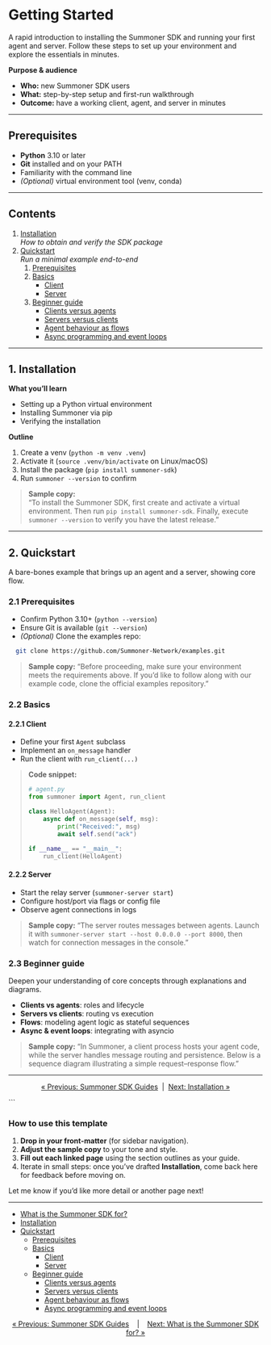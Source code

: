 # Getting Started

A rapid introduction to installing the Summoner SDK and running your first agent and server. Follow these steps to set up your environment and explore the essentials in minutes.

**Purpose & audience**  
- **Who:** new Summoner SDK users  
- **What:** step-by-step setup and first-run walkthrough  
- **Outcome:** have a working client, agent, and server in minutes

---

## Prerequisites

- **Python** 3.10 or later  
- **Git** installed and on your PATH  
- Familiarity with the command line  
- *(Optional)* virtual environment tool (venv, conda)

---

## Contents

1. [Installation](installation.md)  
   _How to obtain and verify the SDK package_  
2. [Quickstart](quickstart/index.md)  
   _Run a minimal example end-to-end_  
   1. [Prerequisites](quickstart/prerequesites.md)  
   2. [Basics](quickstart/basics.md)  
      - [Client](quickstart/basics_client.md)  
      - [Server](quickstart/basics_server.md)  
   3. [Beginner guide](quickstart/beginner.md)  
      - [Clients versus agents](quickstart/begin_client.md)  
      - [Servers versus clients](quickstart/begin_server.md)  
      - [Agent behaviour as flows](quickstart/begin_flow.md)  
      - [Async programming and event loops](quickstart/begin_async.md)

---

## 1. Installation

**What you’ll learn**  
- Setting up a Python virtual environment  
- Installing Summoner via pip  
- Verifying the installation  

**Outline**  
1. Create a venv (`python -m venv .venv`)  
2. Activate it (`source .venv/bin/activate` on Linux/macOS)  
3. Install the package (`pip install summoner-sdk`)  
4. Run `summoner --version` to confirm  

> **Sample copy:**  
> “To install the Summoner SDK, first create and activate a virtual environment. Then run `pip install summoner-sdk`. Finally, execute `summoner --version` to verify you have the latest release.”

---

## 2. Quickstart

A bare-bones example that brings up an agent and a server, showing core flow.

### 2.1 Prerequisites

- Confirm Python 3.10+ (`python --version`)  
- Ensure Git is available (`git --version`)  
- *(Optional)* Clone the examples repo:  
```bash
  git clone https://github.com/Summoner-Network/examples.git
```

> **Sample copy:**
> “Before proceeding, make sure your environment meets the requirements above. If you’d like to follow along with our example code, clone the official examples repository.”

### 2.2 Basics

#### 2.2.1 Client

* Define your first `Agent` subclass
* Implement an `on_message` handler
* Run the client with `run_client(...)`

> **Code snippet:**
>
> ```python
> # agent.py
> from summoner import Agent, run_client
>
> class HelloAgent(Agent):
>     async def on_message(self, msg):
>         print("Received:", msg)
>         await self.send("ack")
>
> if __name__ == "__main__":
>     run_client(HelloAgent)
> ```

#### 2.2.2 Server

* Start the relay server (`summoner-server start`)
* Configure host/port via flags or config file
* Observe agent connections in logs

> **Sample copy:**
> “The server routes messages between agents. Launch it with `summoner-server start --host 0.0.0.0 --port 8000`, then watch for connection messages in the console.”

### 2.3 Beginner guide

Deepen your understanding of core concepts through explanations and diagrams.

* **Clients vs agents**: roles and lifecycle
* **Servers vs clients**: routing vs execution
* **Flows**: modeling agent logic as stateful sequences
* **Async & event loops**: integrating with asyncio

> **Sample copy:**
> “In Summoner, a client process hosts your agent code, while the server handles message routing and persistence. Below is a sequence diagram illustrating a simple request–response flow.”

---

<p align="center">
  <a href="../index.md">&laquo; Previous: Summoner SDK Guides</a>
  &nbsp;|&nbsp;
  <a href="installation.md">Next: Installation &raquo;</a>
</p>
```

### How to use this template

1. **Drop in your front-matter** (for sidebar navigation).
2. **Adjust the sample copy** to your tone and style.
3. **Fill out each linked page** using the section outlines as your guide.
4. Iterate in small steps: once you’ve drafted **Installation**, come back here for feedback before moving on.

Let me know if you’d like more detail or another page next!



-----

- [What is the Summoner SDK for?](guide_sdk/getting_started/what_is.md)
- [Installation](guide_sdk/getting_started/installation.md)
- [Quickstart](guide_sdk/getting_started/quickstart/index.md)
    - [Prerequisites](guide_sdk/getting_started/quickstart/prerequesites.md)
    - [Basics](guide_sdk/getting_started/quickstart/basics.md)
        - [Client](guide_sdk/getting_started/quickstart/basics_client.md)
        - [Server](guide_sdk/getting_started/quickstart/basics_server.md)
    - [Beginner guide](guide_sdk/getting_started/quickstart/beginner.md)
        - [Clients versus agents](guide_sdk/getting_started/quickstart/begin_client.md)
        - [Servers versus clients](guide_sdk/getting_started/quickstart/begin_server.md)
        - [Agent behaviour as flows](guide_sdk/getting_started/quickstart/begin_flow.md)
        - [Async programming and event loops](guide_sdk/getting_started/quickstart/begin_async.md)

<p align="center">
  <a href="../index.md">&laquo; Previous: Summoner SDK Guides</a> &nbsp;&nbsp;&nbsp;|&nbsp;&nbsp;&nbsp; <a href="what_is.md">Next: What is the Summoner SDK for? &raquo;</a>
</p>